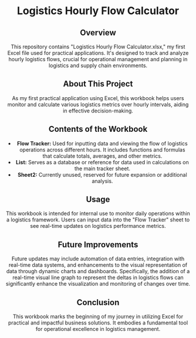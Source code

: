 <h1 align="center">Logistics Hourly Flow Calculator</h1>

<h2 align="center">Overview</h2>
<p align="center">
This repository contains "Logistics Hourly Flow Calculator.xlsx," my first Excel file used for practical applications. It's designed to track and analyze hourly logistics flows, crucial for operational management and planning in logistics and supply chain environments.
</p>

<h2 align="center">About This Project</h2>
<p align="center">
As my first practical application using Excel, this workbook helps users monitor and calculate various logistics metrics over hourly intervals, aiding in effective decision-making.
</p>

<h2 align="center">Contents of the Workbook</h2>
<ul align="center">
<li><strong>Flow Tracker:</strong> Used for inputting data and viewing the flow of logistics operations across different hours. It includes functions and formulas that calculate totals, averages, and other metrics.</li>
<li><strong>List:</strong> Serves as a database or reference for data used in calculations on the main tracker sheet.</li>
<li><strong>Sheet2:</strong> Currently unused, reserved for future expansion or additional analysis.</li>
</ul>

<h2 align="center">Usage</h2>
<p align="center">
This workbook is intended for internal use to monitor daily operations within a logistics framework. Users can input data into the "Flow Tracker" sheet to see real-time updates on logistics performance metrics.
</p>

<h2 align="center">Future Improvements</h2>
<p align="center">
Future updates may include automation of data entries, integration with real-time data systems, and enhancements to the visual representation of data through dynamic charts and dashboards. Specifically, the addition of a real-time visual line graph to represent the deltas in logistics flows can significantly enhance the visualization and monitoring of changes over time.
</p>

<h2 align="center">Conclusion</h2>
<p align="center">
This workbook marks the beginning of my journey in utilizing Excel for practical and impactful business solutions. It embodies a fundamental tool for operational excellence in logistics management.
</p>
